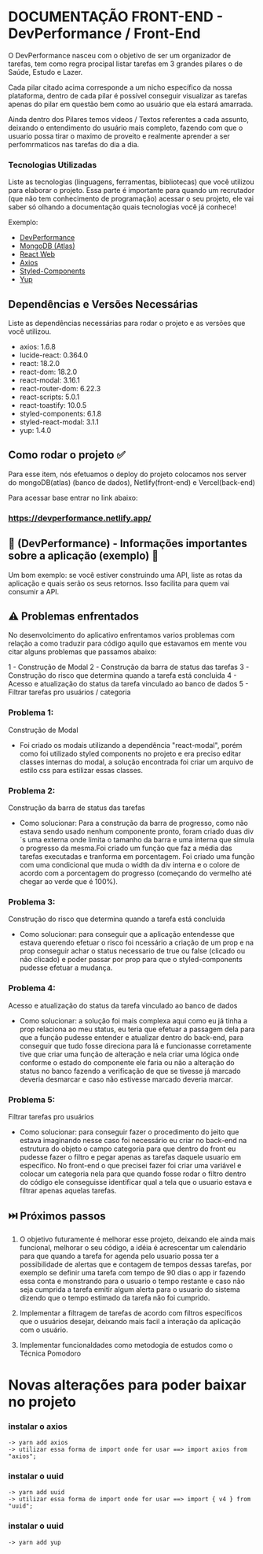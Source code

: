 # DOCUMENTAÇÃO FRONT-END - DevPerformance / Front-End

O DevPerformance nasceu com o objetivo de ser um organizador de tarefas, tem como regra procipal listar tarefas em 3 grandes pilares o de Saúde, Estudo e Lazer.

Cada pilar citado acima corresponde a um nicho específico da nossa plataforma, dentro de cada pilar é possível conseguir visualizar as tarefas apenas do pilar em questão bem como ao usuário que ela estará amarrada.

Ainda dentro dos Pilares temos videos / Textos referentes a cada assunto, deixando o entendimento do usuário mais completo, fazendo com que o usuario possa tirar o maximo de proveito e realmente aprender a ser perfomrmaticos nas tarefas do dia a dia.

### Tecnologias Utilizadas

Liste as tecnologias (linguagens, ferramentas, bibliotecas) que você utilizou para elaborar o projeto. Essa parte é importante para quando um recrutador (que não tem conhecimento de programação) acessar o seu projeto, ele vai saber só olhando a documentação quais tecnologias você já conhece!

Exemplo:

- [DevPerformance](https://github.com/PitterBonoto/project-hackton-react)
- [MongoDB (Atlas)](https://www.mongodb.com/)
- [React Web](https://pt-br.legacy.reactjs.org/)
- [Axios](https://axios-http.com/)
- [Styled-Components](https://styled-components.com/)
- [Yup](https://www.npmjs.com/package/yup)

## Dependências e Versões Necessárias

Liste as dependências necessárias para rodar o projeto e as versões que você utilizou.

- axios: 1.6.8
- lucide-react: 0.364.0
- react: 18.2.0
- react-dom: 18.2.0
- react-modal: 3.16.1
- react-router-dom: 6.22.3
- react-scripts: 5.0.1
- react-toastify: 10.0.5
- styled-components: 6.1.8
- styled-react-modal: 3.1.1
- yup: 1.4.0

## Como rodar o projeto ✅

Para esse item, nós efetuamos o deploy do projeto colocamos nos server do mongoDB(atlas) (banco de dados), Netlify(front-end) e Vercel(back-end)

Para acessar base entrar no link abaixo:

### https://devperformance.netlify.app/

## 📌 (DevPerformance) - Informações importantes sobre a aplicação (exemplo) 📌

Um bom exemplo: se você estiver construindo uma API, liste as rotas da aplicação e quais serão os seus retornos. Isso facilita para quem vai consumir a API.

## ⚠️ Problemas enfrentados

No desenvolcimento do aplicativo enfrentamos varios problemas com relação a como traduzir para código aquilo que estavamos em mente vou citar alguns problemas que passamos abaixo:

1 - Construção de Modal
2 - Construção da barra de status das tarefas
3 - Construção do risco que determina quando a tarefa está concluida
4 - Acesso e atualização do status da tarefa vinculado ao banco de dados
5 - Filtrar tarefas pro usuários / categoria

### Problema 1:

Construção de Modal

- Foi criado os modais utilizando a dependência "react-modal", porém como foi utilizado styled components no projeto e era preciso editar classes internas do modal, a solução encontrada foi criar um arquivo de estilo css para estilizar essas classes.

### Problema 2:

Construção da barra de status das tarefas

- Como solucionar: Para a construção da barra de progresso, como não estava sendo usado nenhum componente pronto, foram criado duas div´s uma externa onde limita o tamanho da barra e uma interna que simula o progresso da mesma.Foi criado um função que faz a média das tarefas executadas e tranforma em porcentagem. Foi criado uma função com uma condicional que muda o width da div interna e o colore de acordo com a porcentagem do progresso (começando do vermelho até chegar ao verde que é 100%).

### Problema 3:

Construção do risco que determina quando a tarefa está concluida

- Como solucionar: para conseguir que a aplicação entendesse que estava querendo efetuar o risco foi ncessário a criação de um prop e na prop conseguir achar o status necessario de true ou false (clicado ou não clicado) e poder passar por prop para que o styled-components pudesse efetuar a mudança.

### Problema 4:

Acesso e atualização do status da tarefa vinculado ao banco de dados

- Como solucionar: a solução foi mais complexa aqui como eu já tinha a prop relaciona ao meu status, eu teria que efetuar a passagem dela para que a função pudesse entender e atualizar dentro do back-end, para conseguir que tudo fosse direciona para lá e funcionasse corretamente tive que criar uma função de alteração e nela criar uma lógica onde conforme o estado do componente ele faria ou não a alteração do status no banco fazendo a verificação de que se tivesse já marcado deveria desmarcar e caso não estivesse marcado deveria marcar.

### Problema 5:

Filtrar tarefas pro usuários

- Como solucionar: para conseguir fazer o procedimento do jeito que estava imaginando nesse caso foi necessário eu criar no back-end na estrutura do objeto o campo categoria para que dentro do front eu pudesse fazer o filtro e pegar apenas as tarefas daquele usuario em específico. No front-end o que precisei fazer foi criar uma variável e colocar um categoria nela para que quando fosse rodar o filtro dentro do código ele conseguisse identificar qual a tela que o usuario estava e filtrar apenas aquelas tarefas.

## ⏭️ Próximos passos

1. O objetivo futuramente é melhorar esse projeto, deixando ele ainda mais funcional, melhorar o seu código, a idéia é acrescentar um calendário para que quando a tarefa for agenda pelo usuario possa ter a possibilidade de alertas que e contagem de tempos dessas tarefas, por exemplo se definir uma tarefa com tempo de 90 dias o app ir fazendo essa conta e monstrando para o usuario o tempo restante e caso não seja cumprida a tarefa emitir algum alerta para o usuario do sistema dizendo que o tempo estimado da tarefa não foi cumprido.

2. Implementar a filtragem de tarefas de acordo com filtros específicos que o usuários desejar, deixando mais facil a interação da aplicação com o usuário.

3. Implementar funcionaldades como metodogia de estudos como o Técnica Pomodoro

# Novas alterações para poder baixar no projeto

### instalar o axios

    -> yarn add axios
    -> utilizar essa forma de import onde for usar ==> import axios from "axios";

### instalar o uuid

    -> yarn add uuid
    -> utilizar essa forma de import onde for usar ==> import { v4 } from "uuid";

### instalar o uuid

    -> yarn add yup
